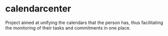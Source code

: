 # calendarcenter
Project aimed at unifying the calendars that the person has, thus facilitating the monitoring of their tasks and commitments in one place.
